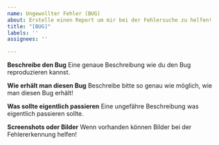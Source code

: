 ```yaml
---
name: Ungewollter Fehler (BUG)
about: Erstelle einen Report um mir bei der Fehlersuche zu helfen!
title: "[BUG]"
labels: ''
assignees: ''

---
```


**Beschreibe den Bug**
Eine genaue Beschreibung wie du den Bug reproduzieren kannst.

**Wie erhält man diesen Bug**
Beschreibe bitte so genau wie möglich, wie man diesen Bug erhält!

**Was sollte eigentlich passieren**
Eine ungefähre Beschreibung was eigentlich passieren sollte.

**Screenshots oder Bilder**
Wenn vorhanden können Bilder bei der Fehlererkennung helfen!
